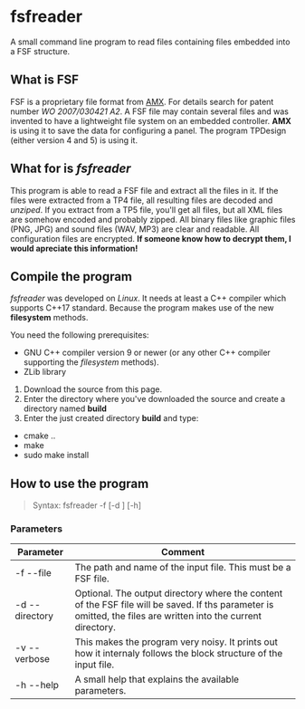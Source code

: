 # fsfreader
A small command line program to read files containing files embedded into a FSF structure.

## What is FSF
FSF is a proprietary file format from [AMX](https://www.amx.com). For details search for patent number *WO 2007/030421 A2*. A FSF file may contain several files and was invented to have a lightweight file system on an embedded controller. **AMX** is using it to save the data for configuring a panel. The program TPDesign (either version 4 and 5) is using it.

## What for is *fsfreader*
This program is able to read a FSF file and extract all the files in it. If the files were extracted from a TP4 file, all resulting files are decoded and *unziped*. If you extract from a TP5 file, you'll get all files, but all XML files are somehow encoded and probably zipped. All binary files like graphic files (PNG, JPG) and sound files (WAV, MP3) are clear and readable. All configuration files are encrypted.
**If someone know how to decrypt them, I would apreciate this information!**

## Compile the program
*fsfreader* was developed on *Linux*. It needs at least a C++ compiler which supports C++17 standard. Because the program makes use of the new **filesystem** methods.

You need the following prerequisites:

* GNU C++ compiler version 9 or newer (or any other C++ compiler supporting the *filesystem* methods).
* ZLib library

1. Download the source from this page.
1. Enter the directory where you've downloaded the source and create a directory named **build**
1. Enter the just created directory **build** and type:
  * cmake ..
  * make
  * sudo make install

## How to use the program

> Syntax: fsfreader -f <infile> [-d <directory>] [-h]
  
### Parameters
Parameter|Comment
---------|-------
-f --file|The path and name of the input file. This must be a FSF file.
-d --directory|Optional. The output directory where the content of the FSF file will be saved. If ths parameter is omitted, the files are written into the current directory.
-v --verbose|This makes the program very noisy. It prints out how it internaly follows the block structure of the input file.
-h --help|A small help that explains the available parameters.
